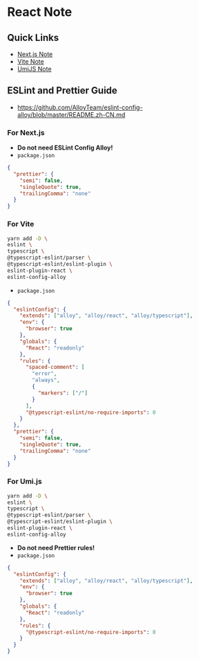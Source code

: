 # React Note

## Quick Links

- [Next.js Note](nextjs.md)
- [Vite Note](vite.md)
- [UmiJS Note](umi.md)

## ESLint and Prettier Guide

- <https://github.com/AlloyTeam/eslint-config-alloy/blob/master/README.zh-CN.md>

### For Next.js

- **Do not need ESLint Config Alloy!**
- `package.json`

```json
{
  "prettier": {
    "semi": false,
    "singleQuote": true,
    "trailingComma": "none"
  }
}
```

### For Vite

```bash
yarn add -D \
eslint \
typescript \
@typescript-eslint/parser \
@typescript-eslint/eslint-plugin \
eslint-plugin-react \
eslint-config-alloy
```

- `package.json`

```json
{
  "eslintConfig": {
    "extends": ["alloy", "alloy/react", "alloy/typescript"],
    "env": {
      "browser": true
    },
    "globals": {
      "React": "readonly"
    },
    "rules": {
      "spaced-comment": [
        "error",
        "always",
        {
          "markers": ["/"]
        }
      ],
      "@typescript-eslint/no-require-imports": 0
    }
  },
  "prettier": {
    "semi": false,
    "singleQuote": true,
    "trailingComma": "none"
  }
}
```

### For Umi.js

```bash
yarn add -D \
eslint \
typescript \
@typescript-eslint/parser \
@typescript-eslint/eslint-plugin \
eslint-plugin-react \
eslint-config-alloy
```

- **Do not need Prettier rules!**
- `package.json`

```json
{
  "eslintConfig": {
    "extends": ["alloy", "alloy/react", "alloy/typescript"],
    "env": {
      "browser": true
    },
    "globals": {
      "React": "readonly"
    },
    "rules": {
      "@typescript-eslint/no-require-imports": 0
    }
  }
}
```

